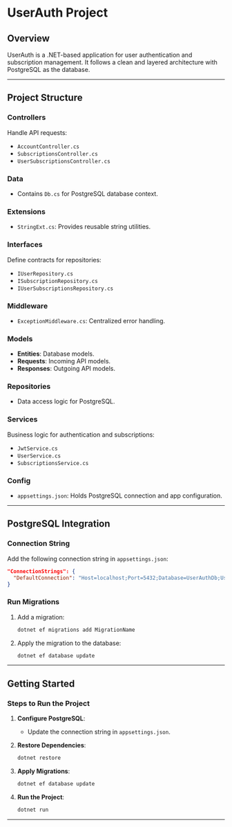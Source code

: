 
# **UserAuth Project**

## **Overview**
UserAuth is a .NET-based application for user authentication and subscription management. It follows a clean and layered architecture with PostgreSQL as the database.

---

## **Project Structure**
### **Controllers**
Handle API requests:
- `AccountController.cs`
- `SubscriptionsController.cs`
- `UserSubscriptionsController.cs`

### **Data**
- Contains `Db.cs` for PostgreSQL database context.

### **Extensions**
- `StringExt.cs`: Provides reusable string utilities.

### **Interfaces**
Define contracts for repositories:
- `IUserRepository.cs`
- `ISubscriptionRepository.cs`
- `IUserSubscriptionsRepository.cs`

### **Middleware**
- `ExceptionMiddleware.cs`: Centralized error handling.

### **Models**
- **Entities**: Database models.
- **Requests**: Incoming API models.
- **Responses**: Outgoing API models.

### **Repositories**
- Data access logic for PostgreSQL.

### **Services**
Business logic for authentication and subscriptions:
- `JwtService.cs`
- `UserService.cs`
- `SubscriptionsService.cs`

### **Config**
- `appsettings.json`: Holds PostgreSQL connection and app configuration.

---

## **PostgreSQL Integration**

### **Connection String**
Add the following connection string in `appsettings.json`:
```json
"ConnectionStrings": {
  "DefaultConnection": "Host=localhost;Port=5432;Database=UserAuthDb;Username=postgres;Password=your_password"
}
```

### **Run Migrations**
1. Add a migration:
   ```bash
   dotnet ef migrations add MigrationName
   ```
2. Apply the migration to the database:
   ```bash
   dotnet ef database update
   ```

---

## **Getting Started**

### **Steps to Run the Project**
1. **Configure PostgreSQL**:
   - Update the connection string in `appsettings.json`.

2. **Restore Dependencies**:
   ```bash
   dotnet restore
   ```

3. **Apply Migrations**:
   ```bash
   dotnet ef database update
   ```

4. **Run the Project**:
   ```bash
   dotnet run
   ```

---
